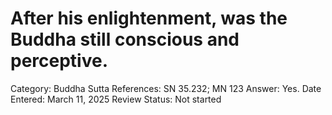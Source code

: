 # After his enlightenment, was the Buddha still conscious and perceptive.

Category: Buddha
Sutta References: SN 35.232; MN 123
Answer: Yes.
Date Entered: March 11, 2025
Review Status: Not started